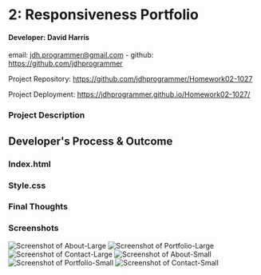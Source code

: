 
# 2: Responsiveness Portfolio

#### Developer: David Harris
email: jdh.programmer@gmail.com - 
github: https://github.com/jdhprogrammer

Project Repository: https://github.com/jdhprogrammer/Homework02-1027

Project Deployment: https://jdhprogrammer.github.io/Homework02-1027/

### Project Description

## Developer's Process & Outcome

### Index.html

### Style.css

### Final Thoughts

### Screenshots

![Screenshot of About-Large](Assets/Screenshots/About.jpeg?raw=true "About-large")
![Screenshot of Portfolio-Large](Assets/Screenshots/Portfolio.jpeg?raw=true "Portfolio-large")
![Screenshot of Contact-Large](Assets/Screenshots/Contact.jpeg?raw=true "Contact-large")
![Screenshot of About-Small](Assets/Screenshots/About_small.jpeg?raw=true "About-small")
![Screenshot of Portfolio-Small](Assets/Screenshots/Portfolio_small.jpeg?raw=true "Portfolio-small")
![Screenshot of Contact-Small](Assets/Screenshots/Contact_small.jpeg?raw=true "Contact-small")



